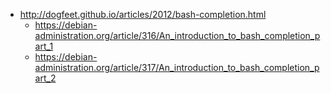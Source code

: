 * http://dogfeet.github.io/articles/2012/bash-completion.html
  * https://debian-administration.org/article/316/An_introduction_to_bash_completion_part_1
  * https://debian-administration.org/article/317/An_introduction_to_bash_completion_part_2
